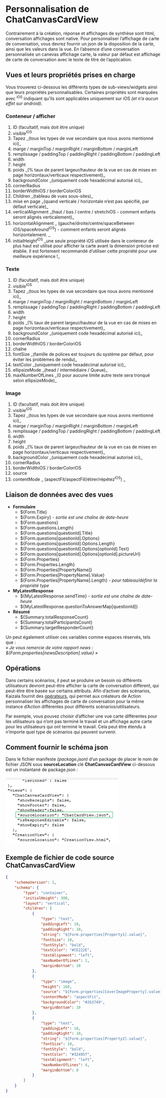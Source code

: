 # <a name="customizing-chatcanvascardview"></a>Personnalisation de ChatCanvasCardView

Contrairement à la création, réponse et affichages de synthèse sont html, conversation affichages sont native. Pour personnaliser l’affichage de carte de conversation, vous devrez fournir un json de la disposition de la carte, ainsi que les valeurs dans la vue. En l’absence d’une conversation personnalisée un canevas affichage carte, la valeur par défaut est affichage de carte de conversation avec le texte de titre de l’application. 

## <a name="views-and-their-supported-properties"></a>Vues et leurs propriétés prises en charge
Vous trouverez ci-dessous les différents types de sub-views/widgets ainsi que leurs propriétés personnalisables. Certaines propriétés sont marquées avec <sup>iOS</sup> indiquant qu’ils sont applicables uniquement sur iOS _(et n’a aucun effet sur android)_.

### <a name="container--view"></a>Conteneur / afficher

<ol>
<li>ID (facultatif, mais doit être unique)</li>
<li>visible<sup>iOS</sup></li>
<li>Tapez _(tous les types de vue secondaire que nous avons mentionné ici)_</li>
<li>marge / marginTop / marginRight / marginBottom / marginLeft</li>
<li>remplissage / paddingTop / paddingRight / paddingBottom / paddingLeft</li>
<li>width</li>
<li>height</li>
<li>poids _(% taux de parent largeur/hauteur de la vue en cas de mises en page horizontaux/verticaux respectivement)_</li>
<li>backgroundColor _(uniquement code hexadécimal autorisé ici)_</li>
<li>cornerRadius</li>
<li>borderWidthiOS / borderColoriOS</li>
<li>Children _(tableau de vues sous-sites)_</li>
<li>mise en page _(quand verticale / horizontale n’est pas spécifié, par défaut verticale)_</li>
<li>verticalAlignment _(haut / bas / centre / stretchiOS - comment enfants seront alignés verticalement)_</li>
<li>horizontalAlignment _ (gauche/droite/centre/spaceBetween<sup></sup> iOS/spaceAround<sup>iOS</sup>) - comment enfants seront alignés horizontalement. _</li>
<li>initialHeight<sup>iOS</sup> _une seule propriété iOS utilisée dans le conteneur de plus haut est utilisé pour afficher la carte avant la dimension précise est établie. Il est fortement recommandé d’utiliser cette propriété pour une meilleure expérience !_</li>
</ol>

### <a name="text"></a>Texte

<ol>
<li>ID (facultatif, mais doit être unique)</li>
<li>visible<sup>iOS</sup></li>
<li>Tapez _(tous les types de vue secondaire que nous avons mentionné ici)_</li>
<li>marge / marginTop / marginRight / marginBottom / marginLeft</li>
<li>remplissage / paddingTop / paddingRight / paddingBottom / paddingLeft</li>
<li>width</li>
<li>height</li>
<li>poids _(% taux de parent largeur/hauteur de la vue en cas de mises en page horizontaux/verticaux respectivement)_</li>
<li>backgroundColor _(uniquement code hexadécimal autorisé ici)_</li>
<li>cornerRadius</li>
<li>borderWidthiOS / borderColoriOS</li>
<li>chaîne</li>
<li>fontSize _(famille de polices est toujours du système par défaut, pour éviter les problèmes de rendu)_</li>
<li>textColor _(uniquement code hexadécimal autorisé ici)_</li>
<li>ellipsizeMode _(head / intermédiaire / Queue)_</li>
<li>maxNumberOfLines _(0 pour aucune limite autre texte sera tronqué selon ellipsizeMode)_</li>
</ol>


### <a name="image"></a>Image

<ol>
<li>ID (facultatif, mais doit être unique)</li>
<li>visible<sup>iOS</sup></li>
<li>Tapez _(tous les types de vue secondaire que nous avons mentionné ici)_</li>
<li>marge / marginTop / marginRight / marginBottom / marginLeft</li>
<li>remplissage / paddingTop / paddingRight / paddingBottom / paddingLeft</li>
<li>width</li>
<li>height</li>
<li>poids _(% taux de parent largeur/hauteur de la vue en cas de mises en page horizontaux/verticaux respectivement)_</li>
<li>backgroundColor _(uniquement code hexadécimal autorisé ici)_</li>
<li>cornerRadius</li>
<li>borderWidthiOS / borderColoriOS</li>
<li>source</li>
<li>contentMode _ (aspectFit/aspectFill/étirer/répétez<sup>iOS</sup>) _</li>
</ol>



## <a name="binding-data-with-views"></a>Liaison de données avec des vues
* __Formulaire__
  * $\{Form.Title}
  * $\{Form.Expiry} - _sortie est une chaîne de date-heure_
  * $\{Form.questions}
  * $\{Form.questions.Length}
  * $\{Form.questions[questionId].Title}
  * $\{Form.questions[questionId].Options}
  * $\{Form.questions[questionId].Options.Length}
  * $\{Form.questions[questionId].Options[optionId].Text}
  * $\{Form.questions[questionId].Options[optionId].pictureUrl}
  * $\{Form.Properties}
  * $\{Form.Properties.Length}
  * $\{Form.Properties[PropertyName]}
  * $\{Form.Properties[PropertyName].Value}
  * $\{Form.Properties[PropertyName].Length} - _pour tableau/définir la propriété type_
* __MyLatestResponse__
  * $\{MyLatestResponse.sendTime} - _sortie est une chaîne de date-heure_
  * $\{MyLatestResponse.questionToAnswerMap[questionId]}
* __Résumé__
  * $\{Summary.totalResponseCount}
  * $\{Summary.totalParticipantsCount}
  * $\{Summary.targetResponderCount}

Un peut également utiliser ces variables comme espaces réservés, tels que :  
_« Je vous remercie de votre rapport news : ${Form.properties[newsDescription].value} »_

## <a name="operations"></a>Opérations

Dans certains scénarios, il peut se produire un besoin où différents utilisateurs devront peut-être afficher la carte de conversation différent, qui peut-être être basée sur certains attributs. Afin d’activer des scénarios, Kaizala fournit des [opérateurs](Operator.md), qui permet aux créateurs de Action personnaliser les affichages de carte de conversation pour la même instance d’Action différentes pour différents scénarios/utilisateurs.

Par exemple, vous pouvez choisir d’afficher une vue carte différentes pour les utilisateurs qui n’ont pas terminé le travail et un affichage autre carte pour les utilisateurs qui ont terminé le travail. Cela peut être étendu à n’importe quel type de scénarios qui peuvent survenir.

## <a name="how-to-provide-the-json-schema"></a>Comment fournir le schéma json
Dans le fichier manifeste _(package.json)_ d’un package de placer le nom de fichier JSON sous **sourceLocation** clé **ChatCanvasCardView** ci-dessous est un instantané de package.json :

![capture instantanée de package.json](./chatcardviewjson.png)

## <a name="example-chatcanvascardview-source-file"></a>Exemple de fichier de code source ChatCanvasCardView
```json
{
    "schemaVersion": 1,
    "schema": {
        "type": "container",
        "initialHeight": 300,
        "layout": "vertical",
        "children": [
            {
                "type": "text",
                "paddingLeft": 10,
                "paddingRight": 10,
                "string": "${Form.properties[Property1].value}",
                "fontSize": 18,
                "fontStyle": "bold",
                "textColor": "#CE222E",
                "textAlignment": "left",
                "maxNumberOfLines": 2,
                "marginBottom": 10
            },
            {
                "type": "image",
                "height": 160,
                "source": "${Form.properties[CoverImageProperty].value}",
                "contentMode": "aspectFit",
                "backgroundColor": "#263749",
                "marginBottom": 10
            },
            {
                "type": "text",
                "paddingLeft": 10,
                "paddingRight": 10,
                "string": "${Form.properties[Property2].value}",
                "fontSize": 18,
                "fontStyle": "bold",
                "textColor": "#32495f",
                "textAlignment": "left",
                "maxNumberOfLines": 4,
                "marginBottom": 0
            }
        ]
    }
}
